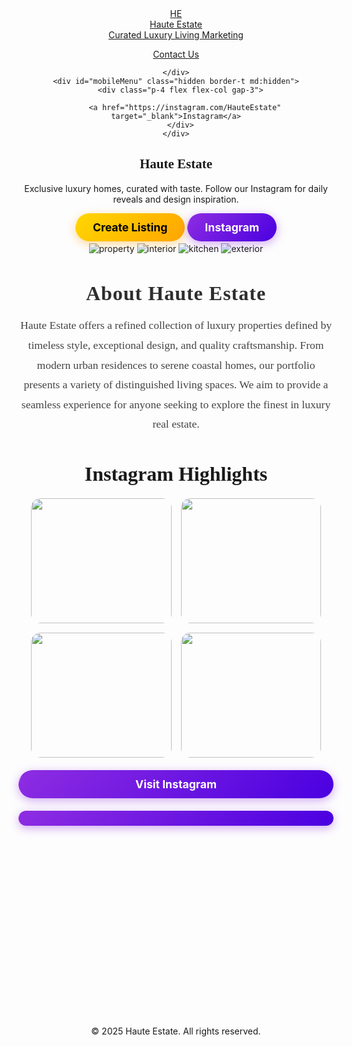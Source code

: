 
<html lang="en">
<head>
  <meta charset="utf-8">
  <meta name="viewport" content="width=device-width,initial-scale=1">
  <title>Haute Estate</title>
  <link href="https://fonts.googleapis.com/css2?family=Playfair+Display:wght@400;600;700&family=Inter:wght@300;400;600&display=swap" rel="stylesheet">
  <meta name="description" content="Haute Estate — Curated luxury homes & lifestyle. Follow @HauteEstate on Instagram.">
  <!-- Tailwind via CDN -->
  <script src="https://cdn.tailwindcss.com"></script>
  <style>
    :root{--accent:#b8860b; --bg:#0b0b0b}
    body{font-family:Inter, system-ui, -apple-system, 'Segoe UI', Roboto, 'Helvetica Neue', Arial}
    h1,h2,h3{font-family:'Playfair Display', serif}
  </style>
</head>
<body class="bg-white text-gray-900">
  <!-- NAV -->
  
  <header class="border-b">
    <div class="max-w-6xl mx-auto flex items-center justify-between p-6">
      <a href="#" class="flex items-center gap-3 justify-start">
        <div class="w-10 h-10 rounded-full bg-black text-white flex items-center justify-center font-semibold">HE</div>
        <div>
          <div class="text-sm font-semibold">Haute Estate</div>
          <div class="text-xs text-gray-500">Curated Luxury Living Marketing</div>
        </div>
      </a>
      <nav class="hidden md:flex gap-6 items-start text-sm">


  <a href="mailto:hauteestatesteam@gmail.com"
     class="inline-block px-6 py-3 bg-gradient-to-r from-yellow-400 via-yellow-500 to-yellow-600 
            text-black font-bold rounded-full shadow-md transition-transform duration-300 hover:scale-105 hover:shadow-lg"
     target="_blank" rel="noopener noreferrer">
    Contact Us
  </a>
</nav>



      
    </div>
    <div id="mobileMenu" class="hidden border-t md:hidden">
      <div class="p-4 flex flex-col gap-3">
        
        <a href="https://instagram.com/HauteEstate" target="_blank">Instagram</a>
      </div>
    </div>
  

  <!-- HERO -->
  <section class="bg-[url('https://images.unsplash.com/photo-1560448204-e02f11c3d0e2?q=80&w=1600&auto=format&fit=crop&ixlib=rb-4.0.3&s=0a2f7d0f1a2cbb4a4b0b6b5ea4fb6d5b')] bg-cover bg-center">
    <div class="backdrop-brightness-75">
      <div class="max-w-6xl mx-auto p-12 text-white flex flex-col md:flex-row items-center gap-8">
        <div class="md:w-1/2">
          <h1 class="text-4xl md:text-5xl font-bold leading-tight">Haute Estate</h1>
          <p class="mt-4 text-lg max-w-lg">Exclusive luxury homes, curated with taste. Follow our Instagram for daily reveals and design inspiration.</p>
          <div class="mt-6 flex gap-3">
            <a href="#listings" class="create-listing-btn">Create Listing</a>

<style>
.create-listing-btn,
.insta-btn {
  display: inline-block;
  padding: 12px 28px;
  font-weight: bold;
  border-radius: 50px;
  text-decoration: none;
  font-size: 1.1rem;
  transition: all 0.3s ease;
  position: relative;
  overflow: hidden;
  white-space: nowrap; /* Prevents text wrapping */
}

/* Create Listing Colors */
.create-listing-btn {
  background: linear-gradient(135deg, gold, orange);
  color: black;
  box-shadow: 0 4px 15px rgba(255, 165, 0, 0.4);
}
.create-listing-btn::before {
  content: '';
  position: absolute;
  top: 0;
  left: -100%;
  width: 100%;
  height: 100%;
  background: rgba(255,255,255,0.4);
  transform: skewX(-20deg);
  transition: left 0.4s ease;
}
.create-listing-btn:hover {
  transform: scale(1.08);
  box-shadow: 0 6px 20px rgba(255, 165, 0, 0.7);
}
.create-listing-btn:hover::before {
  left: 100%;
}
</style>
  <a href="https://instagram.com/hauteestatesla" target="_blank" class="insta-btn">
  Instagram
</a>

<style>
/* Instagram Button Colors */
.insta-btn {
  background: linear-gradient(135deg, #8e2de2, #4a00e0);
  color: white;
  box-shadow: 0 4px 15px rgba(142, 45, 226, 0.4);
}
.insta-btn::before {
  content: '';
  position: absolute;
  top: 0;
  left: -100%;
  width: 100%;
  height: 100%;
  background: rgba(255,255,255,0.3);
  transform: skewX(-20deg);
  transition: left 0.4s ease;
}
.insta-btn:hover {
  transform: scale(1.08);
  box-shadow: 0 6px 20px rgba(142, 45, 226, 0.7);
}
.insta-btn:hover::before {
  left: 100%;
}

/* MOBILE FIXES */
@media (max-width: 600px) {
  .insta-btn {
    font-size: 0.95rem; /* Slightly smaller text */
    padding: 10px 20px; /* Less padding for narrower width */
  }
}
</style>
 </div>
        </div>
        <div class="md:w-1/2 grid grid-cols-2 gap-3">
          <!-- small preview images -->
          <img src="https://images.unsplash.com/photo-1600585154340-be6161a56a0c?q=80&w=800&auto=format&fit=crop&ixlib=rb-4.0.3&s=8c3c1b2e4f1a3bdc" alt="property" class="w-full h-40 object-cover rounded-lg">
          <img src="https://images.unsplash.com/photo-1554995207-c18c203602cb?q=80&w=800&auto=format&fit=crop&ixlib=rb-4.0.3&s=7d6e0c7f5f6b8d9a" alt="interior" class="w-full h-40 object-cover rounded-lg">
          <img src="https://www.thespruce.com/thmb/WGM65rvygcSai-Ag-tRiGoTf6HM=/1500x0/filters:no_upscale():max_bytes(150000):strip_icc()/DSC_5074-dc2cec8d1ad74622a6ac19b21f93a1eb.jpg" alt="kitchen" class="w-full h-40 object-cover rounded-lg">
          <img src="https://tomlencustomhomes.com/wp-content/uploads/2021/04/Design-the-Ultimate-Luxury-Backyard-for-Your-Family14.jpg" alt="exterior" class="w-full h-40 object-cover rounded-lg">
        </div>
      </div>
    </div>
  </section>


  <!-- Hero -->
  
  

  <!-- About -->
<head>
  <link href="https://fonts.googleapis.com/css2?family=Playfair+Display:wght@400;600&family=Lora&display=swap" rel="stylesheet">
  <style>
    .about-haute h2 {
      font-family: 'Playfair Display', serif;
      font-size: 2rem;
      font-weight: 600;
      color: #2e2e2e;
      letter-spacing: 1px;
      margin-bottom: 10px;
    }
    .about-haute p {
      font-family: 'Lora', serif;
      font-size: 1.1rem;
      line-height: 1.8;
      color: #444;
      max-width: 700px;
    }
  </style>
</head>

<section class="about-haute">
    <h2>About Haute Estate</h2>
    <p>
      Haute Estate offers a refined collection of luxury properties defined by timeless style, exceptional design, and quality craftsmanship. From modern urban residences to serene coastal homes, our portfolio presents a variety of distinguished living spaces. We aim to provide a seamless experience for anyone seeking to explore the finest in luxury real estate.
    </p>
</section>
    

  <!-- Instagram Preview -->
<section>
  <h2 style="text-align:center; font-size:2rem; margin-bottom:20px;">Instagram Highlights</h2>
  <div class="instagram-grid">
    <img src="https://onekindesign.com/wp-content/uploads/2018/04/Modern-Dream-House-McClean-Design-01-1-Kindesign.jpg">
    <img src="https://cdn.home-designing.com/wp-content/uploads/2021/02/luxury-house-exterior.jpg">
    <img src="https://onekindesign.com/wp-content/uploads/2024/01/Modern-Hillside-House-Los-Angeles-Bjella-Architects-119-1-Kindesign.jpg">
    <img src="https://cdn.tollbrothers.com/communities/14667/images-resized/Skylar-by-Toll-Brothers_Merle-Prairie-Inspire_Rear-Elevation_1920_920.jpg">
  </div>
</section>

<style>
.instagram-grid {
  display: grid;
  grid-template-columns: repeat(auto-fit, minmax(200px, 1fr));
  gap: 15px;
  padding: 0 20px;
}

.instagram-grid img {
  width: 100%;
  height: 200px;
  object-fit: cover;
  border-radius: 15px;
  transition: transform 0.3s ease, box-shadow 0.3s ease;
}

.instagram-grid img:hover {
  transform: scale(1.05);
  box-shadow: 0 8px 20px rgba(0,0,0,0.3);
}

  </style>
  
  <a 
  style="display: block; text-align: center; margin-top: 20px;"
  href="https://instagram.com/hauteestatesla" target="_blank" 
  class="insta-btn">
  Visit Instagram
  
  
</a>

<style>
.insta-btn {
  display: inline-block;
  padding: 12px 28px;
  background: linear-gradient(135deg, #8e2de2, #4a00e0);
  color: white;
  font-weight: bold;
  border-radius: 50px;
  text-decoration: none;
  font-size: 1.1rem;
  box-shadow: 0 4px 15px rgba(142, 45, 226, 0.4);
  transition: all 0.3s ease;
  position: relative;
  overflow: hidden;
}

.insta-btn::before {
  content: '';
  position: absolute;
  top: 0;
  left: -100%;
  width: 100%;
  height: 100%;
  background: rgba(255,255,255,0.3);
  transform: skewX(-20deg);
  transition: left 0.4s ease;
}

.insta-btn:hover {
  transform: scale(1.08);
  box-shadow: 0 6px 20px rgba(142, 45, 226, 0.7);
}

.insta-btn:hover::before {
  left: 100%;
}
</style>

  <!-- Footer -->
  
  <footer style="margin-top: 8vh;">
    &copy; 2025 Haute Estate. All rights reserved.
  </footer>


